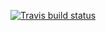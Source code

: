 <!-- badges: start -->
[![Travis build status](https://travis-ci.org/Ritayu09/Test_R_Package.svg?branch=master)](https://travis-ci.org/Ritayu09/Test_R_Package)
<!-- badges: end -->
